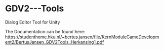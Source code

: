 # GDV2---Tools
Dialog Editor Tool for Unity

The Documentation can be found here: 
https://studenthome.hku.nl/~bertus.jansen/file/KernModuleGameDevelopment2/BertusJansen_GDV2Tools_Herkansing1.pdf
